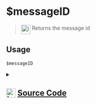 # $messageID
> <img align="top" src="https://upload.wikimedia.org/wikipedia/commons/thumb/e/e4/Infobox_info_icon.svg/160px-Infobox_info_icon.svg.png?20150409153300" alt="image" width="25" height="auto"> Returns the message id
## Usage
```
$messageID
```
<details>
<summary>
    
## <img align="top" src="https://cdn4.iconfinder.com/data/icons/iconsimple-logotypes/512/github-512.png" alt="image" width="25" height="auto">  [Source Code](https://github.com/tryforge/ForgeScript-V2/blob/main/src/native/messageID.ts)
    
</summary>
    
```ts
import { NativeFunction, Return } from "../structures"

export default new NativeFunction({
    name: "$messageID",
    version: "1.0.0",
    description: "Returns the message id",
    unwrap: false,
    execute(ctx) {
        return Return.success(ctx.message?.id)
    },
})

```
    
</details>
